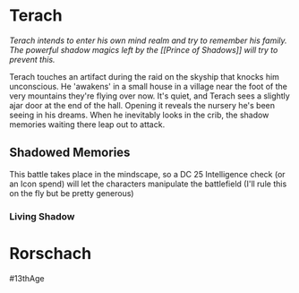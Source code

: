 # Terach
*Terach intends to enter his own mind realm and try to remember his family.  The powerful shadow magics left by the [[Prince of Shadows]] will try to prevent this.*

Terach touches an artifact during the raid on the skyship that knocks him unconscious.  He 'awakens' in a small house in a village near the foot of the very mountains they're flying over now.  It's quiet, and Terach sees a slightly ajar door at the end of the hall.  Opening it reveals the nursery he's been seeing in his dreams.  When he inevitably looks in the crib, the shadow memories waiting there leap out to attack.

## Shadowed Memories
This battle takes place in the mindscape, so a DC 25 Intelligence check (or an Icon spend) will let the characters manipulate the battlefield (I'll rule this on the fly but be pretty generous)

### Living Shadow


# Rorschach
#13thAge 